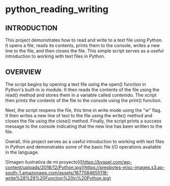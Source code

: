 # python_reading_writing


## INTRODUCTION

This project demonstrates how to read and write to a text file using Python. It opens a file, reads its contents, prints them to the console, writes a new line to the file, and then closes the file. This simple script serves as a useful introduction to working with text files in Python.

## OVERVIEW

The script begins by opening a text file using the open() function in Python's built-in io module. It then reads the contents of the file using the read() method and stores them in a variable called contenido. The script then prints the contents of the file to the console using the print() function.

Next, the script reopens the file, this time in write mode using the "w" flag. It then writes a new line of text to the file using the write() method and closes the file using the close() method. Finally, the script prints a success message to the console indicating that the new line has been written to the file.

Overall, this project serves as a useful introduction to working with text files in Python and demonstrates some of the basic file I/O operations available in the language.


![Imagen ilustrativa de mi proyecto]([https://byspel.com/wp-content/uploads/2018/12/Python.jpg](https://prepbytes-misc-images.s3.ap-south-1.amazonaws.com/assets/1677584655118-write%28%29%20Function%20in%20Python.jpg)

